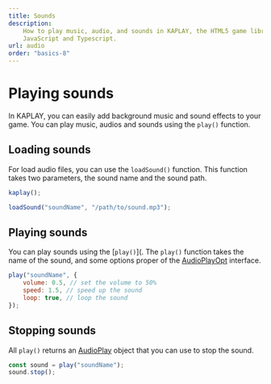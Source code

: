 ```yaml
---
title: Sounds
description:
    How to play music, audio, and sounds in KAPLAY, the HTML5 game library for
    JavaScript and Typescript.
url: audio
order: "basics-8"
---
```


# Playing sounds

In KAPLAY, you can easily add background music and sound effects to your game.
You can play music, audios and sounds using the `play()` function.

## Loading sounds

For load audio files, you can use the `loadSound()` function. This function
takes two parameters, the sound name and the sound path.

```js
kaplay();

loadSound("soundName", "/path/to/sound.mp3");
```

## Playing sounds

You can play sounds using the [`play()`](. The `play()` function takes the name
of the sound, and some options proper of the [AudioPlayOpt](/doc/AudioPlayOpt/)
interface.

```js
play("soundName", {
    volume: 0.5, // set the volume to 50%
    speed: 1.5, // speed up the sound
    loop: true, // loop the sound
});
```

## Stopping sounds

All `play()` returns an [AudioPlay](/doc/AudioPlay/) object that you can use to
stop the sound.

```js
const sound = play("soundName");
sound.stop();
```
